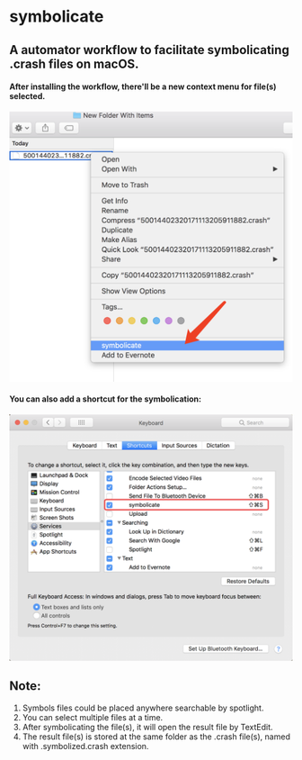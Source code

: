 # symbolicate

## A automator workflow to facilitate symbolicating .crash files on macOS.

#### After installing the workflow, there'll be a new context menu for file(s) selected.
![context menu for symbolicate](https://github.com/jzhang46/symbolicate_workflow/blob/master/context_menu.png "Context menu for symbolciate")

#### You can also add a shortcut for the symbolication:
![keyboard shotcut for symbolicate](https://github.com/jzhang46/symbolicate_workflow/blob/master/set_keyboard_shortcut_for_workflow.png "Add keyboard shortcut")


## Note: 
  1. Symbols files could be placed anywhere searchable by spotlight.
  2. You can select multiple files at a time.
  3. After symbolicating the file(s), it will open the result file by TextEdit.
  4. The result file(s) is stored at the same folder as the .crash file(s), named with .symbolized.crash extension.
